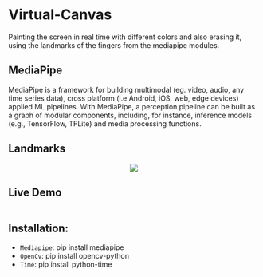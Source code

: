 # Virtual-Canvas

Painting the screen in real time with different colors and also erasing it, using the landmarks of the fingers from the mediapipe modules.

## MediaPipe

MediaPipe is a framework for building multimodal (eg. video, audio, any time series data), cross platform (i.e Android, iOS, web, edge devices) applied ML pipelines. With MediaPipe, a perception pipeline can be built as a graph of modular components, including, for instance, inference models (e.g., TensorFlow, TFLite) and media processing functions.

## Landmarks

<p align = 'center' height ='500px' weidth ='200'>
<img src ='https://user-images.githubusercontent.com/57028410/136441803-4e2c1601-500f-4e10-a8f1-f3a7282b61f6.png'>
</p>

## Live Demo

![]()

## Installation:
-  `Mediapipe`: pip install mediapipe
- `OpenCv`: pip install opencv-python
- `Time`: pip install python-time
